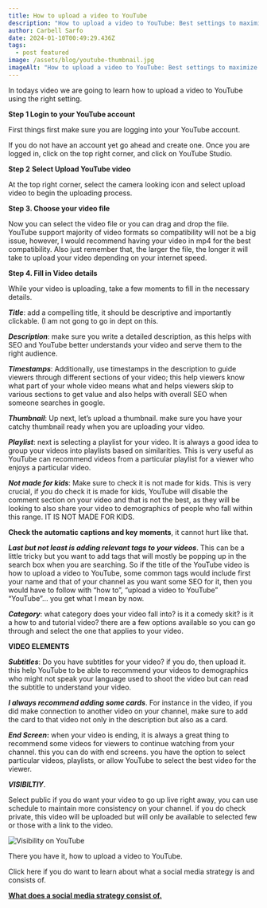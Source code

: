 ```yaml
---
title: How to upload a video to YouTube
description: "How to upload a video to YouTube: Best settings to maximize views"
author: Carbell Sarfo
date: 2024-01-10T00:49:29.436Z
tags:
  - post featured
image: /assets/blog/youtube-thumbnail.jpg
imageAlt: "How to upload a video to YouTube: Best settings to maximize views"
---
```

In todays video we are going to learn how to upload a video to YouTube using the right setting.

**Step 1 Login to your YouTube account**

First things first make sure you are logging into your YouTube account.

If you do not have an account yet go ahead and create one. Once you are logged in, click on the top right corner, and click on YouTube Studio.





**Step 2** **Select Upload YouTube video**

At the top right corner, select the camera looking icon and select upload video to begin the uploading process.

**Step 3. Choose your video file**

Now you can select the video file or you can drag and drop the file. YouTube support majority of video formats so compatibility will not be a big issue, however, I would recommend having your video in mp4 for the best compatibility. Also just remember that, the larger the file, the longer it will take to upload your video depending on your internet speed.

**Step 4. Fill in Video details**

While your video is uploading, take a few moments to fill in the necessary details.

***Title***: add a compelling title, it should be descriptive and importantly clickable. (I am not gong to go in dept on this.

***Description***: make sure you write a detailed description, as this helps with SEO and YouTube better understands your video and serve them to the right audience.

***Timestamps***: Additionally, use timestamps in the description to guide viewers through different sections of your video; this help viewers know what part of your whole video means what and helps viewers skip to various sections to get value and also helps with overall SEO when someone searches in google.

***Thumbnail***: Up next, let’s upload a thumbnail. make sure you have your catchy thumbnail ready when you are uploading your video.

***Playlist***: next is selecting a playlist for your video. It is always a good idea to group your videos into playlists based on similarities. This is very useful as YouTube can recommend videos from a particular playlist for a viewer who enjoys a particular video.

***Not made for kids***: Make sure to check it is not made for kids. This is very crucial, if you do check it is made for kids, YouTube will disable the comment section on your video and that is not the best, as they will be looking to also share your video to demographics of people who fall within this range. IT IS NOT MADE FOR KIDS.

**Check the automatic captions and key moments**, it cannot hurt like that.

***Last but not least is adding relevant tags to your videos***. This can be a little tricky but you want to add tags that will mostly be popping up in the search box when you are searching. So if the title of the YouTube video is how to upload a video to YouTube, some common tags would include first your name and that of your channel as you want some SEO for it, then you would have to follow with “how to”, “upload a video to YouTube” “YouTube”… you get what I mean by now.

***Category***: what category does your video fall into? is it a comedy skit? is it a how to and tutorial video? there are a few options available so you can go through and select the one that applies to your video.

**VIDEO ELEMENTS**

***Subtitles***: Do you have subtitles for your video? if you do, then upload it. this help YouTube to be able to recommend your videos to demographics who might not speak your language used to shoot the video but can read the subtitle to understand your video.

***I always recommend adding some cards***. For instance in the video, if you did make connection to another video on your channel, make sure to add the card to that video not only in the description but also as a card.

***End Screen*:** when your video is ending, it is always a great thing to recommend some videos for viewers to continue watching from your channel. this you can do with end screens. you have the option to select particular videos, playlists, or allow YouTube to select the best video for the viewer.

***VISIBILTIY***.

Select public if you do want your video to go up live right away, you can use schedule to maintain more consistency on your channel. if you do check private, this video will be uploaded but will only be available to selected few or those with a link to the video.

![Visibility on YouTube](/assets/blog/screenshot-2024-01-10-005937.png "Choosing visibility status for YouTube.")

There you have it, how to upload a video to YouTube.

Click here if you do want to learn about what a social media strategy is and consists of.

**[W﻿hat does a social media strategy consist of.](https://www.youtube.com/watch?v=_Bj2xRk1WSM)**